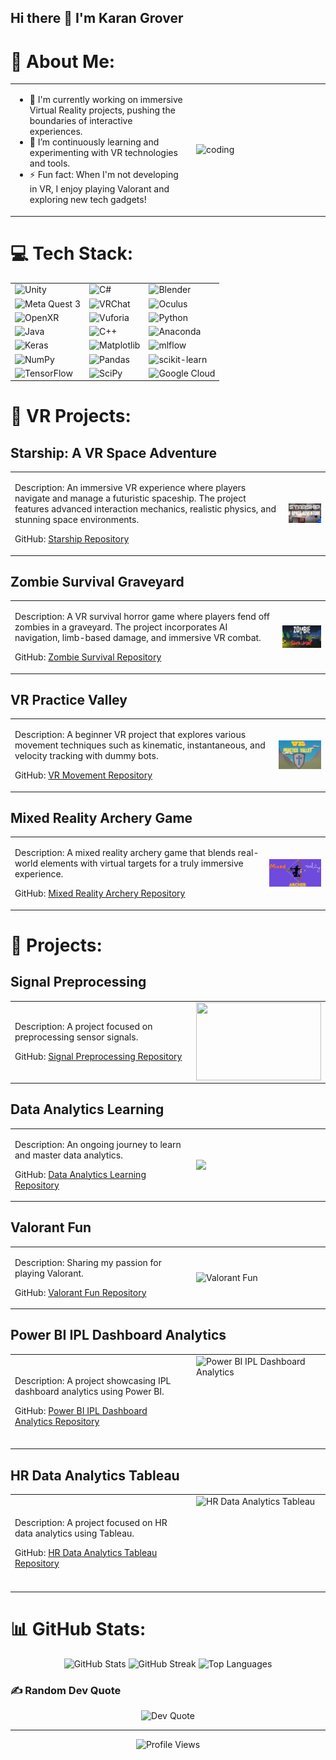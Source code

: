 ## Hi there 👋 I'm Karan Grover

<!--
**krngrover6/krngrover6** is a ✨ _special_ ✨ repository because its `README.md` (this file) appears on your GitHub profile.
-->

# 💫 About Me:
<table>
  <tr>
    <td>
      <ul>
        <li>🔭 I'm currently working on immersive Virtual Reality projects, pushing the boundaries of interactive experiences.</li>
        <li>🌱 I’m continuously learning and experimenting with VR technologies and tools.</li>
        <li>⚡ Fun fact: When I'm not developing in VR, I enjoy playing Valorant and exploring new tech gadgets!</li>
      </ul>
    </td>
    <td>
      <img align="right" src="https://i.giphy.com/media/v1.Y2lkPTc5MGI3NjExbWJtYWhjeDlqbzQ0cWtqeG5laDBtYTExMDNrb2J1ZzZybmFic2pleiZlcD12MV9pbnRlcm5hbF9naWZfYnlfaWQmY3Q9Zw/xT5LMXA2FClO5yvy80/giphy.gif" width="200" alt="coding"/>
    </td>
  </tr>
</table>

# 💻 Tech Stack:
<table>
  <tr>
    <td><img src="https://img.shields.io/badge/unity-%23000000.svg?style=for-the-badge&logo=unity&logoColor=white" alt="Unity"/></td>
    <td><img src="https://img.shields.io/badge/c%23-%23239120.svg?style=for-the-badge&logo=csharp&logoColor=white" alt="C#"/></td>
    <td><img src="https://img.shields.io/badge/blender-%23F5792A.svg?style=for-the-badge&logo=blender&logoColor=white" alt="Blender"/></td>
  </tr>
  <tr>
    <td><img src="https://img.shields.io/badge/metaquest-%230066ff.svg?style=for-the-badge&logo=meta&logoColor=white" alt="Meta Quest 3"/></td>
    <td><img src="https://img.shields.io/badge/vrchat-%23ff3399.svg?style=for-the-badge&logo=vrchat&logoColor=white" alt="VRChat"/></td>
    <td><img src="https://img.shields.io/badge/oculus-%230066ff.svg?style=for-the-badge&logo=oculus&logoColor=white" alt="Oculus"/></td>
  </tr>
  <tr>
    <td><img src="https://img.shields.io/badge/openxr-%234900FF.svg?style=for-the-badge&logo=openxr&logoColor=white" alt="OpenXR"/></td>
    <td><img src="https://img.shields.io/badge/vuforia-%23A7C64B.svg?style=for-the-badge&logo=vuforia&logoColor=white" alt="Vuforia"/></td>
    <td><img src="https://img.shields.io/badge/python-3670A0?style=for-the-badge&logo=python&logoColor=ffdd54" alt="Python"/></td>
  </tr>
  <tr>
    <td><img src="https://img.shields.io/badge/java-%23ED8B00.svg?style=for-the-badge&logo=openjdk&logoColor=white" alt="Java"/></td>
    <td><img src="https://img.shields.io/badge/c++-%2300599C.svg?style=for-the-badge&logo=c%2B%2B&logoColor=white" alt="C++"/></td>
    <td><img src="https://img.shields.io/badge/Anaconda-%2344A833.svg?style=for-the-badge&logo=anaconda&logoColor=white" alt="Anaconda"/></td>
  </tr>
  <tr>
    <td><img src="https://img.shields.io/badge/Keras-%23D00000.svg?style=for-the-badge&logo=Keras&logoColor=white" alt="Keras"/></td>
    <td><img src="https://img.shields.io/badge/Matplotlib-%23ffffff.svg?style=for-the-badge&logo=Matplotlib&logoColor=black" alt="Matplotlib"/></td>
    <td><img src="https://img.shields.io/badge/mlflow-%23d9ead3.svg?style=for-the-badge&logo=numpy&logoColor=blue" alt="mlflow"/></td>
  </tr>
  <tr>
    <td><img src="https://img.shields.io/badge/numpy-%23013243.svg?style=for-the-badge&logo=numpy&logoColor=white" alt="NumPy"/></td>
    <td><img src="https://img.shields.io/badge/pandas-%23150458.svg?style=for-the-badge&logo=pandas&logoColor=white" alt="Pandas"/></td>
    <td><img src="https://img.shields.io/badge/scikit--learn-%23F7931E.svg?style=for-the-badge&logo=scikit-learn&logoColor=white" alt="scikit-learn"/></td>
  </tr>
  <tr>
    <td><img src="https://img.shields.io/badge/TensorFlow-%23FF6F00.svg?style=for-the-badge&logo=TensorFlow&logoColor=white" alt="TensorFlow"/></td>
    <td><img src="https://img.shields.io/badge/SciPy-%230C55A5.svg?style=for-the-badge&logo=scipy&logoColor=%white" alt="SciPy"/></td>
    <td><img src="https://img.shields.io/badge/GoogleCloud-%234285F4.svg?style=for-the-badge&logo=google-cloud&logoColor=white" alt="Google Cloud"/></td>
  </tr>
</table>

# 🚀 VR Projects:
## Starship: A VR Space Adventure
<table>
  <tr>
    <td>
      <p>Description: An immersive VR experience where players navigate and manage a futuristic spaceship. The project features advanced interaction mechanics, realistic physics, and stunning space environments.</p>
      <p>GitHub: <a href="https://github.com/krngrover6/VR_StarShip">Starship Repository</a></p>
    </td>
    <td>
      <img align="right" src="https://github.com/krngrover6/VR_StarShip/blob/main/Screenshot%202024-08-21%20211312.png?raw=true" width="200" alt="Starship"/>
    </td>
  </tr>
</table>

## Zombie Survival Graveyard
<table>
  <tr>
    <td>
      <p>Description: A VR survival horror game where players fend off zombies in a graveyard. The project incorporates AI navigation, limb-based damage, and immersive VR combat.</p>
      <p>GitHub: <a href="https://github.com/krngrover6/ZombieSurvival">Zombie Survival Repository</a></p>
    </td>
    <td>
      <img align="right" src="https://github.com/krngrover6/VR_Zombie_Survival/blob/main/Screenshot%202024-08-21%20211838.png?raw=true" width="200" alt="Zombie Survival"/>
    </td>
  </tr>
</table>

## VR Practice Valley
<table>
  <tr>
    <td>
      <p>Description: A beginner VR project that explores various movement techniques such as kinematic, instantaneous, and velocity tracking with dummy bots.</p>
      <p>GitHub: <a href="https://github.com/krngrover6/VRMovement">VR Movement Repository</a></p>
    </td>
    <td>
      <img align="right" src="https://github.com/krngrover6/VR_Projects/blob/main/Screenshot%202024-08-21%20212103.png?raw=true" width="200"  alt="VR Movement"/>
    </td>
  </tr>
</table>

## Mixed Reality Archery Game
<table>
  <tr>
    <td>
      <p>Description: A mixed reality archery game that blends real-world elements with virtual targets for a truly immersive experience.</p>
      <p>GitHub: <a href="https://github.com/krngrover6/MR_Archery">Mixed Reality Archery Repository</a></p>
    </td>
    <td>
      <img align="right" src="https://github.com/krngrover6/VR_Projects/blob/main/Screenshot%202024-08-21%20212323.png?raw=true" width="200"  alt="Mixed Reality Archery"/>
    </td>
  </tr>
</table>

# 🚀 Projects:
## Signal Preprocessing
<table>
  <tr>
    <td>
      <p>Description: A project focused on preprocessing sensor signals.</p>
      <p>GitHub: <a href="https://github.com/yourusername/project1">Signal Preprocessing Repository</a></p>
    </td>
    <td>
      <img align="right" src="https://i.giphy.com/media/v1.Y2lkPTc5MGI3NjExZ256emt0OWxkZTdtYml0M293MndhbWYyYzQ1dmE5ZjJkZDQ2NGlsMCZlcD12MV9pbnRlcm5hbF9naWZfYnlfaWQmY3Q9Zw/PiqLX3boNLzNolfkfx/giphy.gif" width="200" height = " 125"/>
    </td>
  </tr>
</table>

## Data Analytics Learning
<table>
  <tr>
    <td>
      <p>Description: An ongoing journey to learn and master data analytics.</p>
      <p>GitHub: <a href="https://github.com/yourusername/project2">Data Analytics Learning Repository</a></p>
    </td>
    <td>
      <img align="right" src="https://i.giphy.com/media/v1.Y2lkPTc5MGI3NjExbWlyY3JjcHZmNW9kemo2aWFwbGFiY3VlMzl6dW5lZzJjYmt1enozYiZlcD12MV9pbnRlcm5hbF9naWZfYnlfaWQmY3Q9Zw/h8RDGogSns9wpOJFzR/giphy.gif" width="200" />
    </td>
  </tr>
</table>

## Valorant Fun
<table>
  <tr>
    <td>
      <p>Description: Sharing my passion for playing Valorant.</p>
      <p>GitHub: <a href="https://github.com/yourusername/project3">Valorant Fun Repository</a></p>
    </td>
    <td>
      <img align="right" src="https://i.giphy.com/media/v1.Y2lkPTc5MGI3NjExZW1qdWNxZ2J5czl0ZTliOXgydmhhOTBqZmFrc3BrdHJheXJtODZrNCZlcD12MV9pbnRlcm5hbF9naWZfYnlfaWQmY3Q9Zw/l1aHgbr47zJug2ddNb/giphy.gif" width="200" alt="Valorant Fun"/>
    </td>
  </tr>
</table>

## Power BI IPL Dashboard Analytics
<table>
  <tr>
    <td>
      <p>Description: A project showcasing IPL dashboard analytics using Power BI.</p>
      <p>GitHub: <a href="https://github.com/yourusername/project4">Power BI IPL Dashboard Analytics Repository</a></p>
    </td>
    <td>
      <img align="right" src="https://media.giphy.com/media/Y4ak9Ki2GZCbJxAnJD/giphy.gif" width="200" height="145" alt="Power BI IPL Dashboard Analytics"/>
    </td>
  </tr>
</table>

## HR Data Analytics Tableau
<table>
  <tr>
    <td>
      <p>Description: A project focused on HR data analytics using Tableau.</p>
      <p>GitHub: <a href="https://github.com/yourusername/project5">HR Data Analytics Tableau Repository</a></p>
    </td>
    <td>
      <img align="right" src="https://media.giphy.com/media/3o7aCTfyhYawdOXcFW/giphy.gif" width="200" height="150" alt="HR Data Analytics Tableau"/>
    </td>
  </tr>
</table>

# 📊 GitHub Stats:
<p align="center">
  <img src="https://github-readme-stats.vercel.app/api?username=krngrover6&theme=dark&hide_border=false&include_all_commits=false&count_private=false" alt="GitHub Stats"/>
  <img src="https://github-readme-streak-stats.herokuapp.com/?user=krngrover6&theme=dark&hide_border=false" alt="GitHub Streak"/>
  <img src="https://github-readme-stats.vercel.app/api/top-langs/?username=krngrover6&theme=dark&hide_border=false&include_all_commits=false&count_private=false&layout=compact" alt="Top Languages"/>
</p>

### ✍️ Random Dev Quote
<p align="center">
  <img src="https://quotes-github-readme.vercel.app/api?type=horizontal&theme=radical" alt="Dev Quote"/>
</p>

---

<p align="center">
  <img src="https://visitcount.itsvg.in/api?id=krngrover6&icon=1&color=0" alt="Profile Views"/>
</p>

<!-- Proudly created with GPRM ( https://gprm.itsvg.in ) -->

